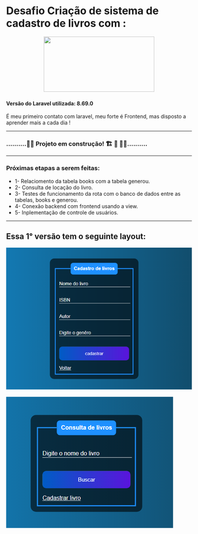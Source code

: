 # Desafio Criação de sistema de cadastro de livros com :
<p align="center"><a href="https://laravel.com" target="_blank"><img src="https://raw.githubusercontent.com/laravel/art/master/logo-lockup/5%20SVG/2%20CMYK/1%20Full%20Color/laravel-logolockup-cmyk-red.svg" width="300" height="150"></a></p>

#### Versão do Laravel utilizada: 8.69.0
É meu primeiro contato com laravel, meu forte é Frontend, mas disposto a aprender mais a cada dia !
__________________________________________________________________

### ..........🚧🚧 Projeto em construção! 🏗 👷 🧱🚧..........
________________________________________________________________
### Próximas etapas a serem feitas:

* 1- Relaciomento da tabela books com a tabela generou.
* 2- Consulta de locação do livro.
* 3- Testes de funcionamento da rota com o banco de dados entre as tabelas,  books e generou.
* 4- Conexão backend com frontend usando a view.
* 5- Inplementação de controle de usuários. 

________________________________________________________________
## Essa 1° versão tem o seguinte layout:

![](img/cadastro.png)
<br></br>
![](img/Consulta.png)

